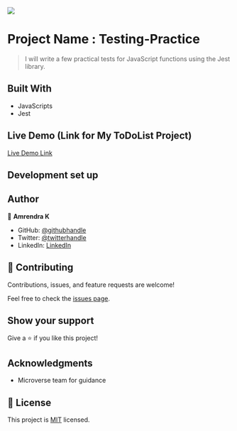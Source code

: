 ![](https://img.shields.io/badge/Microverse-blueviolet)

# Project Name : Testing-Practice

> I will write a few practical tests for JavaScript functions using the Jest library.


## Built With

- JavaScripts
- Jest


## Live Demo (Link for My ToDoList Project)

[Live Demo Link]()


## Development set up



## Author

👤 **Amrendra K**

- GitHub: [@githubhandle](https://github.com/amrendrakind)
- Twitter: [@twitterhandle](https://twitter.com/amrendrak_)
- LinkedIn: [LinkedIn](https://linkedin.com/in/amrendraakumar)


## 🤝 Contributing

Contributions, issues, and feature requests are welcome!

Feel free to check the [issues page](../../issues/).

## Show your support

Give a ⭐️ if you like this project!

## Acknowledgments

- Microverse team for guidance

## 📝 License

This project is [MIT](./MIT.md) licensed.
